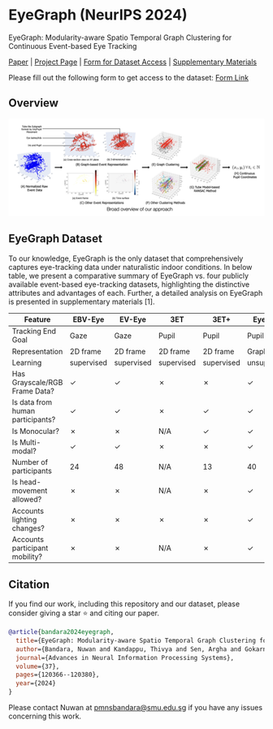 # EyeGraph (NeurIPS 2024)

EyeGraph: Modularity-aware Spatio Temporal Graph Clustering for Continuous Event-based Eye Tracking

[Paper](https://openreview.net/pdf?id=YxuuzyplFZ) | [Project Page](https://eye-tracking-for-physiological-sensing.github.io/eyegraph/) | [Form for Dataset Access](https://forms.office.com/r/PgHHLxgMNj) | [Supplementary Materials](https://proceedings.neurips.cc/paper_files/paper/2024/file/d9d40ea135f064d9e49e0579e59ad773-Supplemental-Datasets_and_Benchmarks_Track.pdf)

Please fill out the following form to get access to the dataset: [Form Link](https://forms.office.com/r/PgHHLxgMNj)

## Overview

<img src="https://github.com/eye-tracking-for-physiological-sensing/eyegraph/blob/main/resources/EyeGraph_overview.png"><br />

## EyeGraph Dataset
To our knowledge, EyeGraph is the only dataset that comprehensively captures eye-tracking data under naturalistic indoor conditions. In below table, we present a comparative summary of EyeGraph vs. four publicly available event-based eye-tracking datasets, highlighting the distinctive attributes and advantages of each. Further, a detailed analysis on EyeGraph is presented in supplementary materials [1].

| Feature                          | EBV-Eye | EV-Eye | 3ET | 3ET+ | EyeGraph |
|----------------------------------|--------------------------------------|--------------------------|------------------------|---------------------------|------------------|
| Tracking End Goal                | Gaze                                 | Gaze                     | Pupil                  | Pupil                     | Pupil            |
| Representation                   | 2D frame                             | 2D frame                 | 2D frame               | 2D frame                  | Graph            |
| Learning                         | supervised                           | supervised               | supervised             | supervised                | unsupervised     |
| Has Grayscale/RGB Frame Data?    | &check;                         | &check;             | &cross;               | &cross;                  | &check;     |
| Is data from human participants? | &check;                         | &check;             | &cross;               | &check;              | &check;     |
| Is Monocular?                    | &cross;                             | &cross;                 | N/A                    | &check;              | &check;     |
| Is Multi-modal?                  | &check;                         | &check;             | &cross;               | &cross;                 | &check;     |
| Number of participants           | 24                                   | 48                       | N/A                    | 13                        | 40               |
| Is head-movement allowed?        | &cross;                            | &cross;                 | N/A                    | &cross;                  | &check;     |
| Accounts lighting changes?       | &cross;                            | &cross;                | &cross;              | &cross;                  | &check;     |
| Accounts participant mobility?   | &cross;                            | &cross;                | N/A                    | &cross;                  | &check;     |

## Citation

If you find our work, including this repository and our dataset, please consider giving a star ⭐ and citing our paper.
```bibtex
@article{bandara2024eyegraph,
  title={EyeGraph: Modularity-aware Spatio Temporal Graph Clustering for Continuous Event-based Eye Tracking},
  author={Bandara, Nuwan and Kandappu, Thivya and Sen, Argha and Gokarn, Ila and Misra, Archan},
  journal={Advances in Neural Information Processing Systems},
  volume={37},
  pages={120366--120380},
  year={2024}
}
```

Please contact Nuwan at pmnsbandara@smu.edu.sg if you have any issues concerning this work. 
